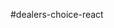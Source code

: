 #dealers-choice-react

<!-- the only requirement is that you build a react application which loads data with an axios call

Phase 0
    x setup install sequelize, pg, and express and nodemon as a dev dependency
    x add a server.js file
    x add a start:dev script which has nodemon call server.js

Phase 1
   x add a backend data model and seed some data

Phase 2
   x add express and a GET api route which will be used to on the front end to return your data
   x /api/your_model_name_pluralized_goes_here (ie things, people, pets, etc.. etc.)

Phase 3
    add a GET / route to return index.html

Phase 4
    setup a React application which will load the data from your backend route by making an axios call. Look up the cdn for axios and add it as script tag which loads it. You only need one class component for this.
Phase n+ (extra credit)
    separate out your sever side code
        you can have a separate file for your data layer (sequelize code)
        you can have a separate file for your /api routes (you only have one so far)
    add ability to delete data
    add the ability to insert data -->